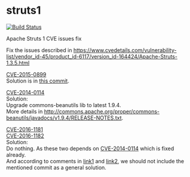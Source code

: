 # struts1
[![Build Status](https://travis-ci.org/lawrencexu/struts1.svg?branch=struts_1.3.5)](https://travis-ci.org/lawrencexu/struts1.svg?branch=struts_1.3.5)

Apache Struts 1 CVE issues fix

Fix the issues described in https://www.cvedetails.com/vulnerability-list/vendor_id-45/product_id-6117/version_id-164424/Apache-Struts-1.3.5.html

[CVE-2015-0899](https://www.cvedetails.com/cve/CVE-2015-0899/)  
Solution is in [this commit](646632ea5f7081a73a4b17cfa489b4fc2c8cddd8).

[CVE-2014-0114](https://www.cvedetails.com/cve/CVE-2014-0114/)  
Solution:  
Upgrade commons-beanutils lib to latest 1.9.4.  
More details in http://commons.apache.org/proper/commons-beanutils/javadocs/v1.9.4/RELEASE-NOTES.txt.

[CVE-2016-1181](https://www.cvedetails.com/cve/CVE-2016-1181/)  
[CVE-2016-1182](https://www.cvedetails.com/cve/CVE-2016-1182/)  
Solution:  
Do nothing. As these two depends on [CVE-2014-0114](https://www.cvedetails.com/cve/CVE-2014-0114/) which is fixed already.  
And according to comments in [link1](https://security-tracker.debian.org/tracker/CVE-2016-1181) and 
[link2](https://security-tracker.debian.org/tracker/CVE-2016-1182), we should not include the mentioned commit as a general solution. 